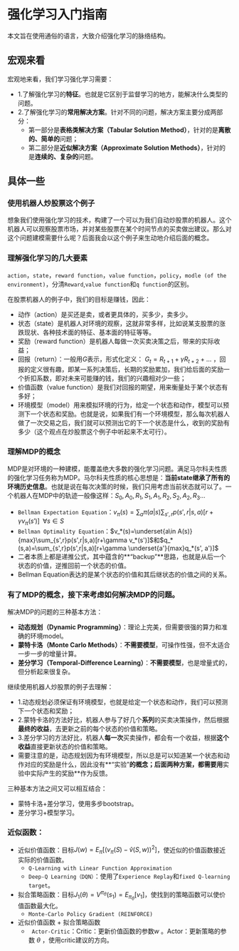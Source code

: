 # 强化学习入门指南

本文旨在使用通俗的语言，大致介绍强化学习的脉络结构。

## 宏观来看

宏观地来看，我们学习强化学习需要：

- 1.了解强化学习的**特征**。也就是它区别于监督学习的地方，能解决什么类型的问题。
- 2.了解强化学习的**常用解决方案**。针对不同的问题，解决方案主要分成两部分：
    - 第一部分是**表格类解决方案（Tabular Solution Method）**，针对的是**离散的、简单的**问题；
    - 第二部分是**近似解决方案（Approximate Solution Methods）**，针对的是**连续的、复杂的**问题。


## 具体一些

### 使用机器人炒股票这个例子
想象我们使用强化学习的技术，构建了一个可以为我们自动炒股票的机器人。这个机器人可以观察股票市场，并对某些股票在某个时间节点的买卖做出建议。那么对这个问题建模需要什么呢？后面我会以这个例子来生动地介绍后面的概念。

### 理解强化学习的几大要素
`action`，`state`，`reward function`，`value function`，`policy`，`modle (of the environment)`，分清`Reward`,`value function`和`q function`的区别。

在股票机器人的例子中，我们的目标是赚钱，因此：
- 动作（action）是买还是卖，或者更具体的，买多少，卖多少。
- 状态（state）是机器人对环境的观察，这就非常多样，比如说某支股票的涨跌现状、各种技术面的特征、基本面的特征等等。
- 奖励（reward function）是机器人每做一次买卖决策之后，带来的实际收益；
- 回报（return）：一般用$G$表示，形式化定义： $G_t = R_{t+1} +  \gamma R_{t+2} + ...$ ，回报的定义很有趣，即某一系列决策后，长期的奖励累加，我们给后面的奖励一个折扣系数，即对未来可能赚的钱，我们的兴趣相对少一些；
- 价值函数（value function）是我们对回报的期望，用来衡量处于某个状态有多好；
- 环境模型（model）用来模拟环境的行为，给定一个状态和动作，模型可以预测下一个状态和奖励。也就是说，如果我们有一个环境模型，那么每次机器人做了一次交易之后，我们就可以预测出它的下一个状态是什么，收到的奖励有多少（这个观点在炒股票这个例子中听起来不太可行）。

### 理解MDP的概念
MDP是对环境的一种建模，能覆盖绝大多数的强化学习问题。满足马尔科夫性质的强化学习任务称为MDP。马尔科夫性质的核心思想是：**当前state继承了所有的环境历史信息**。也就是说在每次决策的时候，我们只用考虑当前状态就可以了。一个机器人在MDP中的轨迹一般像这样：$S_0, A_0, R_1, S_1, A_1, R_2, S_2, A_2, R_3...$
- `Bellman Expectation Equation`：$v_{\pi}(s) = \sum_a\pi(a|s)\sum_{s',r}p(s',r|s,a)[r+\gamma v_{\pi}(s')]\;\;\forall s \in S$
- `Bellman Optimality Equation`：$v_*(s)=\underset{a\in A(s)}{max}\sum_{s',r}p(s',r|s,a)[r+\gamma v_*(s')]$和$q_*(s,a)=\sum_{s',r}p(s',r|s,a)[r+\gamma \underset{a'}{max}q_*(s', a')]$
- 二者本质上都是递推公式，其中蕴含的**“backup”**思路，也就是从后一个状态的价值，逆推回前一个状态的价值。
- Bellman Equation表达的是某个状态的价值和其后继状态的价值之间的关系。

### 有了MDP的概念，接下来考虑如何解决MDP的问题。
解决MDP的问题的三种基本方法：
- **动态规划（Dynamic Programming）**：理论上完美，但需要很强的算力和准确的环境model。
- **蒙特卡洛（Monte Carlo Methods）**：**不需要模型**，可操作性强，但不太适合一步一步的增量计算。
- **差分学习（Temporal-Difference Learning）**：**不需要模型**，也是增量式的，但分析起来很复杂。

继续使用机器人炒股票的例子去理解：
- 1.动态规划必须保证有环境模型，也就是给定一个状态和动作，我们可以预测下一个状态和奖励；
- 2.蒙特卡洛的方法好比，机器人参与了好几个**系列**的买卖决策操作，然后根据**最终的收益**，去更新之前的每个状态的价值和策略。
- 3.差分学习的方法好比，机器人**每一次**买卖操作，都会有一个收益，根据**这个收益**直接更新状态的价值和策略。
- 需要注意的是，动态规划因为有环境模型，所以总是可以知道某一个状态和动作对应的奖励是什么，因此没有**“实验”**的概念；后面两种方案，都需要用**实验中实际产生的奖励**作为反馈。

三种基本方法之间又可以相互结合：
- 蒙特卡洛+差分学习，使用多步bootstrap。
- 差分学习+模型学习。

### 近似函数：
- 近似价值函数：目标$J(w) = E_{\pi}[(v_{\pi}(S)-\hat v(S,w))^2]$，使近似的价值函数接近实际的价值函数。
    - `Q-Learning with Linear Function Approximation`
    - `Deep-Q Learning（DQN）`：使用了`Experience Replay`和`fixed Q-learning target`。
- 拟合策略函数：目标$J_1(\theta)=V^{\pi_{\theta}}(s_1) = E_{\pi_{\theta}}[v_1]$，使找到的策略函数可以使价值函数最大化。
    - `Monte-Carlo Policy Gradient (REINFORCE)`
- 近似价值函数 + 拟合策略函数
    - ` Actor-Critic`：Critic：更新价值函数的参数$w$ 。Actor：更新策略的参数 $θ$ ，使用critic建议的方向。